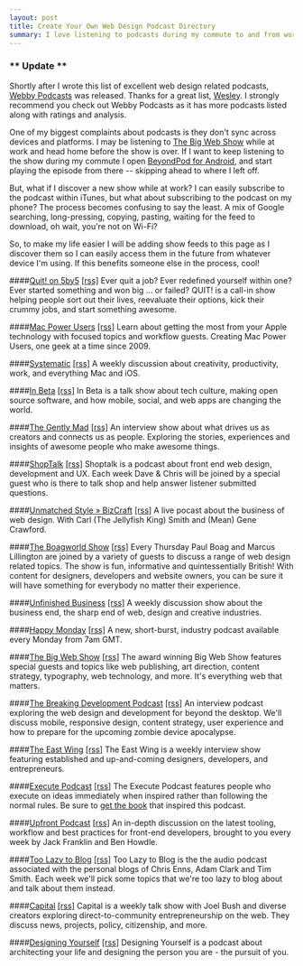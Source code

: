 ```yaml
---
layout: post
title: Create Your Own Web Design Podcast Directory
summary: I love listening to podcasts during my commute to and from work. And I love finding new podcasts. But there isn't an up-to-date podcast directory that I rely on to discover new shows. Hence, create your own.
---
```


<div class="notice general">
<h3>** Update **</h3>
<p>Shortly after I wrote this list of excellent web design related podcasts, <a href="http://webbypodcasts.co.uk/">Webby Podcasts</a> was released. Thanks for a great list, <a href="http://twitter.com/wesleyburden">Wesley</a>. I strongly recommend you check out Webby Podcasts as it has more podcasts listed along with ratings and analysis.</p>
</div>

One of my biggest complaints about podcasts is they don't sync across devices and platforms. I may be listening to [The Big Web Show](http://5by5.tv/bigwebshow) while at work and head home before the show is over. If I want to keep listening to the show during my commute I open [BeyondPod for Android](http://www.beyondpod.com/Android/), and start playing the episode from there -- skipping ahead to where I left off.

But, what if I discover a new show while at work? I can easily subscribe to the podcast within iTunes, but what about subscribing to the podcast on my phone? The process becomes confusing to say the least. A mix of Google searching, long-pressing, copying, pasting, waiting for the feed to download, oh wait, you're not on Wi-Fi? 

So, to make my life easier I will be adding show feeds to this page as I discover them so I can easily access them in the future from whatever device I'm using. If this benefits someone else in the process, cool!

####[Quit! on 5by5](http://5by5.tv/quit) [[rss]](http://feeds.5by5.tv/quit)</h3>
Ever quit a job? Ever redefined yourself within one? Ever started something and won big ... or failed? QUIT! is a call-in show helping people sort out their lives, reevaluate their options, kick their crummy jobs, and start something awesome.

####[Mac Power Users](http://5by5.tv/mpu) [[rss]](http://feeds.feedburner.com/macpowerusers)
Learn about getting the most from your Apple technology with focused topics and workflow guests. Creating Mac Power Users, one geek at a time since 2009.

####[Systematic](http://5by5.tv/systematic) [[rss]](http://feeds.5by5.tv/systematic)
A weekly discussion about creativity, productivity, work, and everything Mac and iOS.

####[In Beta](http://5by5.tv/inbeta) [[rss]](http://feeds.5by5.tv/inbeta)
In Beta is a talk show about tech culture, making open source software, and how mobile, social, and web apps are changing the world.

####[The Gently Mad](http://thegentlymad.com/) [[rss]](http://feeds.feedburner.com/TheGentlyMad)
An interview show about what drives us as creators and connects us as people. Exploring the stories, experiences and insights of awesome people who make awesome things.

####[ShopTalk](http://shoptalkshow.com/) [[rss]](http://shoptalkshow.com/feed/podcast/)
Shoptalk is a podcast about front end web design, development and UX. Each week Dave & Chris will be joined by a special guest who is there to talk shop and help answer listener submitted questions.

####[Unmatched Style » BizCraft](http://unmatchedstyle.com/bizcraft) [[rss]](http://feeds.feedburner.com/bizcraft)
A live pocast about the business of web design. With Carl (The Jellyfish King) Smith and (Mean) Gene Crawford.

####[The Boagworld Show](http://boagworld.com/) [[rss]](http://feeds.feedburner.com/boagworldpodcast/)
Every Thursday Paul Boag and Marcus Lillington are joined by a variety of guests to discuss a range of web design related topics. The show is fun, informative and quintessentially British! With content for designers, developers and website owners, you can be sure it will have something for everybody no matter their experience.

####[Unfinished Business](http://unfinished.bz/) [[rss]](http://feeds.feedburner.com/buzzsprout/uJEz)
A weekly discussion show about the business end, the sharp end of web, design and creative industries.

####[Happy Monday](http://happymondaypodcast.com/) [[rss]](https://www.buzzsprout.com/8190.rss)
A new, short-burst, industry podcast available every Monday from 7am GMT.

####[The Big Web Show](http://5by5.tv/bigwebshow) [[rss]](http://feeds.5by5.tv/bigwebshow)
The award winning Big Web Show features special guests and topics like web publishing, art direction, content strategy, typography, web technology, and more. It's everything web that matters.

####[The Breaking Development Podcast](http://fsm.bdconf.com/podcast) [[rss]](http://fsm.bdconf.com/podcast/rss)
An interview podcast exploring the web design and development for beyond the desktop. We'll discuss mobile, responsive design, content strategy, user experience and how to prepare for the upcoming zombie device apocalypse.

####[The East Wing](http://theeastwing.net/) [[rss]](http://feeds.feedburner.com/eastwingpodcast)
The East Wing is a weekly interview show featuring established and up-and-coming designers, developers, and entrepreneurs.

####[Execute Podcast](http://theindustry.cc/category/podcast/) [[rss]](http://feeds.feedburner.com/ExecutePodcast)
The Execute Podcast features people who execute on ideas immediately when inspired rather than following the normal rules. Be sure to [get the book](http://executebook.com/) that inspired this podcast.

####[Upfront Podcast](http://upfrontpodcast.com/) [[rss]](http://upfrontpodcast.com/feed.xml)
An in-depth discussion on the latest tooling, workflow and best practices for front-end developers, brought to you every week by Jack Franklin and Ben Howdle.

####[Too Lazy to Blog](http://www.ssktn.com/category/tltb/) [[rss]](http://www.ssktn.com/category/tltb/feed/)
Too Lazy to Blog is the the audio podcast associated with the personal blogs of Chris Enns, Adam Clark and Tim Smith. Each week we'll pick some topics that we're too lazy to blog about and talk about them instead.

####[Capital](http://5by5.tv/capital) [[rss]](http://feeds.5by5.tv/capital)
Capital is a weekly talk show with Joel Bush and diverse creators exploring direct-to-community entrepreneurship on the web. They discuss news, projects, policy, citizenship, and more.

####[Designing Yourself](http://designingyourself.net/) [[rss]](http://designingyourself.net/?format=rss)
Designing Yourself is a podcast about architecting your life and designing the person you are - the pursuit of you.
